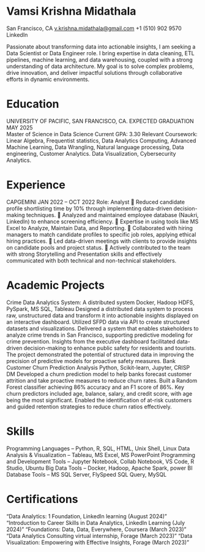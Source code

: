 # Vamsi Krishna Midathala
San Francisco, CA      v.krishna.midathala@gmail.com    +1 (510) 902 9570   LinkedIn

Passionate about transforming data into actionable insights, I am seeking a Data Scientist or Data Engineer role. I bring expertise in data cleaning, ETL pipelines, machine learning, and data warehousing, coupled with a strong understanding of data architecture. My goal is to solve complex problems, drive innovation, and deliver impactful solutions through collaborative efforts in dynamic environments.

# Education
UNIVERSITY OF PACIFIC, SAN FRANCISCO, CA.           	EXPECTED GRADUATION MAY 2025       
Master of Science in Data Science
Current GPA: 3.30
Relevant Coursework: Linear Algebra, Frequentist statistics, Data Analytics Computing, Advanced Machine Learning, Data Wrangling, Natural language processing, Data engineering, Customer Analytics. Data Visualization, Cybersecurity Analytics.
# Experience
CAPGEMINI                                                                                           JAN 2022 – OCT 2022
Role: Analyst 
	Reduced candidate profile shortlisting time by 10% through implementing data-driven decision-making techniques.
	Analyzed and maintained employee database (Naukri, LinkedIn) to enhance screening efficiency.
	Expertise in using tools like MS Excel to Analyze, Maintain Data, and Reporting.
	Collaborated with hiring managers to match candidate profiles to specific job roles, applying ethical hiring practices. 
	Led data-driven meetings with clients to provide insights on candidate pools and project status.
	Actively contributed to the team with strong Storytelling and Presentation skills and effectively communicated with both
technical and non-technical stakeholders.
# Academic Projects
Crime Data Analytics System: A distributed system 
Docker, Hadoop HDFS, PySpark, MS SQL, Tableau
Designed a distributed data system to process raw, unstructured data and transform it into actionable insights displayed on an interactive dashboard. Utilized SFPD data via API to create structured datasets and visualizations.
Delivered a system that enables stakeholders to analyze crime trends in San Francisco, supporting predictive modeling for crime prevention. Insights from the executive dashboard facilitated data-driven decision-making to enhance public safety for residents and tourists. The project demonstrated the potential of structured data in improving the precision of predictive models for proactive safety measures.
Bank Customer Churn Prediction Analysis 
Python, Scikit-learn, Jupyter, CRISP DM
Developed a churn prediction model to help banks forecast customer attrition and take proactive measures to reduce churn rates.
Built a Random Forest classifier achieving 86% accuracy and an F1 score of 86%. Key churn predictors included age, balance, salary, and credit score, with age being the most significant. Enabled the identification of at-risk customers and guided retention strategies to reduce churn ratios effectively.	
# Skills
Programming Languages – Python, R, SQL, HTML, Unix Shell, Linux
Data Analysis & Visualization – Tableau, MS Excel, MS PowerPoint
Programming and Development Tools – Jupyter Notebook, Collab Notebook, VS Code, R Studio, Ubuntu
Big Data Tools – Docker, Hadoop, Apache Spark, power BI
Database Tools – MS SQL Server, FlySpeed SQL Query, MySQL
# Certifications
“Data Analytics: 1 Foundation, LinkedIn learning (August 2024)”
“Introduction to Career Skills in Data Analytics, LinkedIn Learning (July 2024)”
“Foundations: Data, Data, Everywhere, Coursera (March 2023)”
“Data Analytics Consulting virtual internship, Forage (March 2023)”
“Data Visualization: Empowering with Effective Insights, Forage (March 2023)”
